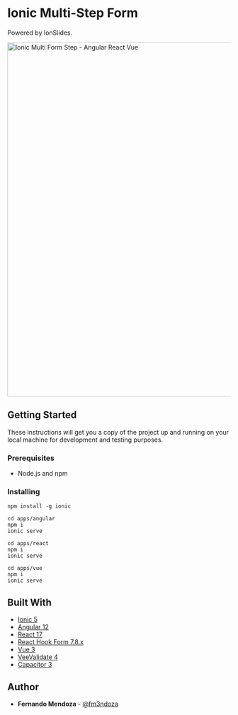 # Ionic Multi-Step Form

Powered by IonSlides.

<img alt="Ionic Multi Form Step - Angular React Vue" src="https://user-images.githubusercontent.com/1320696/118833306-f6c27680-b886-11eb-9d10-3140fb19024a.png" width="800">

## Getting Started

These instructions will get you a copy of the project up and running on your local machine for development and testing purposes.

### Prerequisites

* Node.js and npm

### Installing

```
npm install -g ionic
```

```
cd apps/angular
npm i
ionic serve

cd apps/react
npm i
ionic serve

cd apps/vue
npm i
ionic serve
```

## Built With

* [Ionic 5](https://ionicframework.com/)
* [Angular 12](https://angular.io)
* [React 17](https://reactjs.org)
* [React Hook Form 7.8.x](https://react-hook-form.com)
* [Vue 3](https://vuejs.org)
* [VeeValidate 4](https://vee-validate.logaretm.com/v4/)
* [Capacitor 3](https://capacitorjs.com)

## Author

* **Fernando Mendoza** - [@fm3ndoza](https://twitter.com/fm3ndoza)

